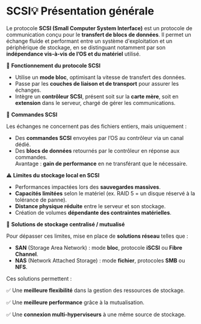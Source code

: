 # SCSI💡 **Présentation générale**

Le protocole **SCSI (Small Computer System Interface)** est un protocole de communication conçu pour le **transfert de blocs de données**. Il permet un échange fluide et performant entre un système d'exploitation et un périphérique de stockage, en se distinguant notamment par son **indépendance vis-à-vis de l’OS et du matériel** utilisé.



🔄 **Fonctionnement du protocole SCSI**

- Utilise un **mode bloc**, optimisant la vitesse de transfert des données.
- Passe par les **couches de liaison et de transport** pour assurer les échanges.
- Intègre un **contrôleur SCSI**, présent soit sur la **carte mère**, soit en **extension** dans le serveur, chargé de gérer les communications.



📨 **Commandes SCSI**

Les échanges ne concernent pas des fichiers entiers, mais uniquement :

- Des **commandes SCSI** envoyées par l’OS au contrôleur via un canal dédié.
- Des **blocs de données** retournés par le contrôleur en réponse aux commandes.  
  Avantage : **gain de performance** en ne transférant que le nécessaire.



⚠️ **Limites du stockage local en SCSI**

- Performances impactées lors des **sauvegardes massives**.
- **Capacités limitées** selon le matériel (ex. RAID 5 = un disque réservé à la tolérance de panne).
- **Distance physique réduite** entre le serveur et son stockage.
- Création de volumes **dépendante des contraintes matérielles**.



🏢 **Solutions de stockage centralisé / mutualisé**

Pour dépasser ces limites, mise en place de **solutions réseau** telles que :

- **SAN** (Storage Area Network) : mode **bloc**, protocole **iSCSI** ou **Fibre Channel**.
- **NAS** (Network Attached Storage) : mode **fichier**, protocoles **SMB** ou **NFS**.



Ces solutions permettent :

✅ Une **meilleure flexibilité** dans la gestion des ressources de stockage.

✅ Une **meilleure performance** grâce à la mutualisation.

✅ Une **connexion multi-hyperviseurs** à une même source de stockage.
